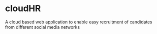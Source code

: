 # cloudHR
A cloud based web application to enable easy recruitment of candidates from different social media networks
